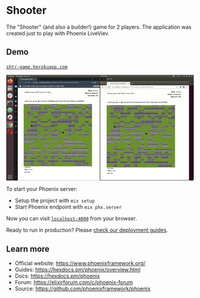 # Shooter
The "Shooter" (and also a builder!) game for 2 players. The application was created just to play with Phoenix LiveViev.

## Demo

[`shtr-game.herokuapp.com`](https://shtr-game.herokuapp.com)

<img align="center" alt="example" src="./example.gif">

To start your Phoenix server:

  * Setup the project with `mix setup`
  * Start Phoenix endpoint with `mix phx.server`

Now you can visit [`localhost:4000`](http://localhost:4000) from your browser.

Ready to run in production? Please [check our deployment guides](https://hexdocs.pm/phoenix/deployment.html).

## Learn more

  * Official website: https://www.phoenixframework.org/
  * Guides: https://hexdocs.pm/phoenix/overview.html
  * Docs: https://hexdocs.pm/phoenix
  * Forum: https://elixirforum.com/c/phoenix-forum
  * Source: https://github.com/phoenixframework/phoenix
